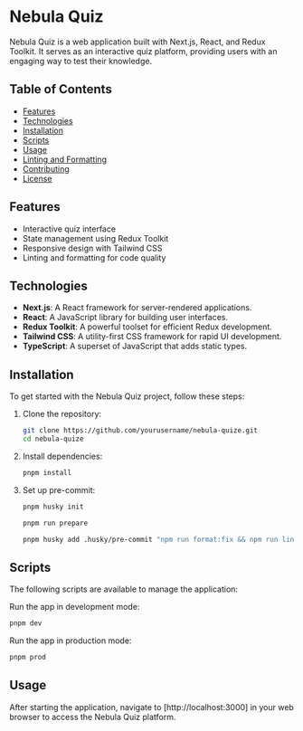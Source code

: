 # Nebula Quiz

Nebula Quiz is a web application built with Next.js, React, and Redux Toolkit. It serves as an interactive quiz platform, providing users with an engaging way to test their knowledge.

## Table of Contents

- [Features](#features)
- [Technologies](#technologies)
- [Installation](#installation)
- [Scripts](#scripts)
- [Usage](#usage)
- [Linting and Formatting](#linting-and-formatting)
- [Contributing](#contributing)
- [License](#license)

## Features

- Interactive quiz interface
- State management using Redux Toolkit
- Responsive design with Tailwind CSS
- Linting and formatting for code quality

## Technologies

- **Next.js**: A React framework for server-rendered applications.
- **React**: A JavaScript library for building user interfaces.
- **Redux Toolkit**: A powerful toolset for efficient Redux development.
- **Tailwind CSS**: A utility-first CSS framework for rapid UI development.
- **TypeScript**: A superset of JavaScript that adds static types.

## Installation

To get started with the Nebula Quiz project, follow these steps:

1. Clone the repository:

   ```bash
   git clone https://github.com/yourusername/nebula-quize.git
   cd nebula-quize
   ```

2. Install dependencies:

   ```bash
   pnpm install
   ```

3. Set up pre-commit:

   ```bash
   pnpm husky init

   pnpm run prepare

   pnpm husky add .husky/pre-commit "npm run format:fix && npm run lint"
   ```

## Scripts

The following scripts are available to manage the application:

Run the app in development mode:

```bash
pnpm dev
```

Run the app in production mode:

```bash
pnpm prod
```

## Usage

After starting the application, navigate to [http://localhost:3000] in your web browser to access the Nebula Quiz platform.
